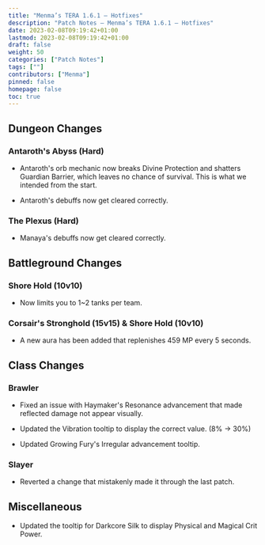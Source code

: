 ```yaml
---
title: "Menma’s TERA 1.6.1 – Hotfixes"
description: "Patch Notes – Menma’s TERA 1.6.1 – Hotfixes"
date: 2023-02-08T09:19:42+01:00
lastmod: 2023-02-08T09:19:42+01:00
draft: false
weight: 50
categories: ["Patch Notes"]
tags: [""]
contributors: ["Menma"]
pinned: false
homepage: false
toc: true
---
```

Dungeon Changes
---------------

### Antaroth's Abyss (Hard)

-   Antaroth's orb mechanic now breaks Divine Protection and shatters Guardian Barrier, which leaves no chance of survival. This is what we intended from the start.

-   Antaroth's debuffs now get cleared correctly.

### The Plexus (Hard)

-   Manaya's debuffs now get cleared correctly.

Battleground Changes
--------------------

### Shore Hold (10v10)

-   Now limits you to 1~2 tanks per team.

### Corsair's Stronghold (15v15) & Shore Hold (10v10)

-   A new aura has been added that replenishes 459 MP every 5 seconds.

Class Changes
-------------

### Brawler

-   Fixed an issue with Haymaker's Resonance advancement that made reflected damage not appear visually.

-   Updated the Vibration tooltip to display the correct value. (8% → 30%)

-   Updated Growing Fury's Irregular advancement tooltip.

### Slayer

-   Reverted a change that mistakenly made it through the last patch.

Miscellaneous
-------------

-   Updated the tooltip for Darkcore Silk to display Physical and Magical Crit Power.